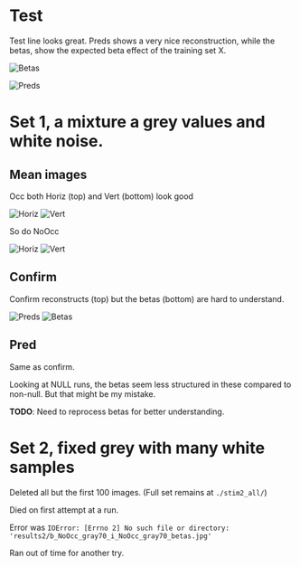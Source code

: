 # Test

Test line looks great. Preds shows a very nice reconstruction, while the betas, show the expected beta effect of the training set X.

![Betas](../objectify/test/analysis/noocc_pred_occ_betas.jpg "Betas") 

![Preds](../objectify/test/analysis/occ_pred_occ_preds.jpg "Predicted image") 



# Set 1, a mixture a grey values and white noise.

## Mean images

Occ both Horiz (top) and Vert (bottom) look good 

![Horiz](analysis/Occ_noise_gray1_H_mean.jpg) ![Vert](analysis/Occ_noise_gray1_V_mean.jpg)


So do NoOcc

![Horiz](analysis/NoOcc_noise_gray1_H_mean.jpg) ![Vert](analysis/NoOcc_noise_gray1_V_mean.jpg)

## Confirm

Confirm reconstructs (top) but the betas (bottom) are hard to understand.

![Preds](analysis/NoOcc_confirm_HH_betas_preds.jpg)
![Betas](analysis/NoOcc_confirm_HH_betas.jpg)

## Pred

Same as confirm.  

Looking at NULL runs, the betas seem less structured in these compared to non-null.  But that might be my mistake.  

**TODO**: Need to reprocess betas for better understanding. 

# Set 2, fixed grey with many white samples

Deleted all but the first 100 images.  (Full set remains at `./stim2_all/`)

Died on first attempt at a run.  

Error was `IOError: [Errno 2] No such file or directory: 'results2/b_NoOcc_gray70_i_NoOcc_gray70_betas.jpg'`

Ran out of time for another try. 